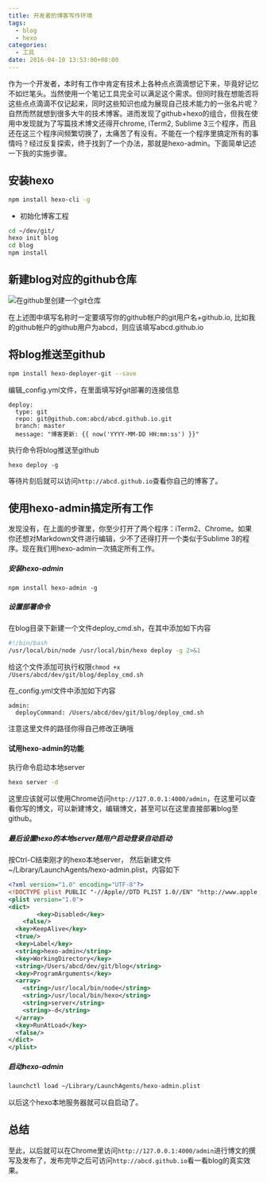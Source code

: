```yaml
---
title: 开发者的博客写作环境
tags:
  - blog
  - hexo
categories:
  - 工具
date: 2016-04-10 13:53:00+08:00
---
```

作为一个开发者，本时有工作中肯定有技术上各种点点滴滴想记下来，毕竟好记忆不如烂笔头。当然使用一个笔记工具完全可以满足这个需求。但同时我在想能否将这些点点滴滴不仅记起来，同时这些知识也成为展现自己技术能力的一张名片呢？自然而然就想到很多大牛的技术博客。进而发现了github+hexo的组合，但我在使用中发现就为了写篇技术博文还得开chrome, iTerm2, Sublime 3三个程序，而且还在这三个程序间频繁切换了，太痛苦了有没有。不能在一个程序里搞定所有的事情吗？经过反复探索，终于找到了一个办法，那就是hexo-admin。下面简单记述一下我的实施步骤。

## 安装hexo

```bash
npm install hexo-cli -g
```

* 初始化博客工程

```bash
cd ~/dev/git/
hexo init blog
cd blog
npm install
```

## 新建blog对应的github仓库

![在github里创建一个git仓库](http://blog-images-1252238296.cosgz.myqcloud.com/create_github_repository.png)

在上述图中填写名称时一定要填写你的github帐户的git用户名+github.io, 比如我的github帐户的github用户为abcd，则应该填写abcd.github.io

## 将blog推送至github

```bash
npm install hexo-deployer-git --save
```

编辑_config.yml文件，在里面填写好git部署的连接信息

```
deploy:
  type: git
  repo: git@github.com:abcd/abcd.github.io.git
  branch: master
  message: "博客更新: {{ now('YYYY-MM-DD HH:mm:ss') }}"
```

执行命令将blog推送至github

```
hexo deploy -g
```

等待片刻后就可以访问`http://abcd.github.io`查看你自己的博客了。

## 使用hexo-admin搞定所有工作

发现没有，在上面的步骤里，你至少打开了两个程序：iTerm2、Chrome。如果你还想对Markdown文件进行编辑，少不了还得打开一个类似于Sublime 3的程序。现在我们用hexo-admin一次搞定所有工作。

##### 安装hexo-admin

```
npm install hexo-admin -g
```

##### 设置部署命令

在blog目录下新建一个文件deploy_cmd.sh，在其中添加如下内容

```bash
#!/bin/bash
/usr/local/bin/node /usr/local/bin/hexo deploy -g 2>&1
```

给这个文件添加可执行权限`chmod +x /Users/abcd/dev/git/blog/deploy_cmd.sh`

在_config.yml文件中添加如下内容

```
admin:
  deployCommand: /Users/abcd/dev/git/blog/deploy_cmd.sh
```

注意这里文件的路径你得自己修改正确哦

#### 试用hexo-admin的功能

执行命令启动本地server

```bash
hexo server -d
```

这里应该就可以使用Chrome访问`http://127.0.0.1:4000/admin`，在这里可以查看你写的博文，可以新建博文，编辑博文，甚至可以在这里直接部署blog至github。

##### 最后设置hexo的本地server随用户启动登录自动启动

按Ctrl-C结束刚才的hexo本地server， 然后新建文件~/Library/LaunchAgents/hexo-admin.plist，内容如下

```xml
<?xml version="1.0" encoding="UTF-8"?>
<!DOCTYPE plist PUBLIC "-//Apple//DTD PLIST 1.0//EN" "http://www.apple.com/DTDs/PropertyList-1.0.dtd">
<plist version="1.0">
<dict>
        <key>Disabled</key>
    <false/>
  <key>KeepAlive</key>
  <true/>
  <key>Label</key>
  <string>hexo-admin</string>
  <key>WorkingDirectory</key>
  <string>/Users/abcd/dev/git/blog</string>
  <key>ProgramArguments</key>
  <array>
    <string>/usr/local/bin/node</string>
    <string>/usr/local/bin/hexo</string>
    <string>server</string>
    <string>-d</string>
  </array>
  <key>RunAtLoad</key>
  <false/>
</dict>
</plist>
```

##### 启动hexo-admin

```bash
launchctl load ~/Library/LaunchAgents/hexo-admin.plist
```

以后这个hexo本地服务器就可以自启动了。

## 总结
至此，以后就可以在Chrome里访问`http://127.0.0.1:4000/admin`进行博文的撰写及发布了，发布完毕之后可访问`http://abcd.github.io`看一看blog的真实效果。

